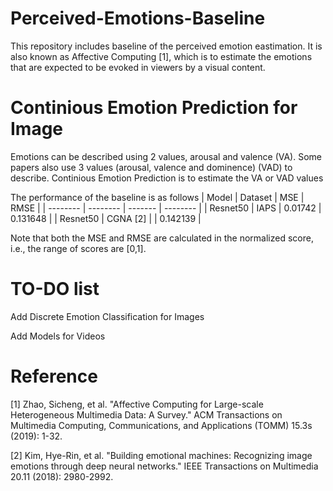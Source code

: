 # Perceived-Emotions-Baseline

This repository includes baseline of the perceived emotion eastimation. It is also known as Affective Computing [1], which is to estimate the emotions that are expected to be evoked in viewers by a visual content.

# Continious Emotion Prediction for Image

Emotions can be described using 2 values, arousal and valence (VA). Some papers also use 3 values (arousal, valence and dominence) (VAD) to describe. Continious Emotion Prediction is to estimate the VA or VAD values

The performance of the baseline is as follows
| Model    | Dataset  | MSE     | RMSE     |
| -------- | -------- | ------- | -------- |
| Resnet50 | IAPS     | 0.01742 | 0.131648 |
| Resnet50 | CGNA [2] |         | 0.142139 |

Note that both the MSE and RMSE are calculated in the normalized score, i.e., the range of scores are [0,1].

# TO-DO list
Add Discrete Emotion Classification for Images

Add Models for Videos

# Reference
[1] Zhao, Sicheng, et al. "Affective Computing for Large-scale Heterogeneous Multimedia Data: A Survey." ACM Transactions on Multimedia Computing, Communications, and Applications (TOMM) 15.3s (2019): 1-32.

[2] Kim, Hye-Rin, et al. "Building emotional machines: Recognizing image emotions through deep neural networks." IEEE Transactions on Multimedia 20.11 (2018): 2980-2992.
